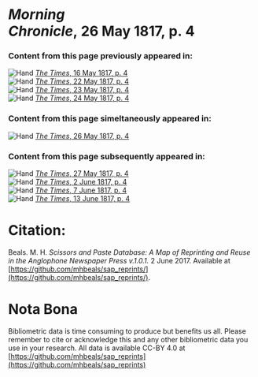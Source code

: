 # *Morning Chronicle*, 26 May 1817, p. 4  
  
### Content from this page previously appeared in:  
![Hand](http://scissorsandpaste.net/wp-content/uploads/2017/06/smallhandpointer.png) [*The Times*, 16 May 1817, p. 4](https://mhbeals.github.io/sap_html/The-Times/The-Times-16-May-1817-p-4)  
![Hand](http://scissorsandpaste.net/wp-content/uploads/2017/06/smallhandpointer.png) [*The Times*, 22 May 1817, p. 4](https://mhbeals.github.io/sap_html/The-Times/The-Times-22-May-1817-p-4)  
![Hand](http://scissorsandpaste.net/wp-content/uploads/2017/06/smallhandpointer.png) [*The Times*, 23 May 1817, p. 4](https://mhbeals.github.io/sap_html/The-Times/The-Times-23-May-1817-p-4)  
![Hand](http://scissorsandpaste.net/wp-content/uploads/2017/06/smallhandpointer.png) [*The Times*, 24 May 1817, p. 4](https://mhbeals.github.io/sap_html/The-Times/The-Times-24-May-1817-p-4)  
  
### Content from this page simeltaneously appeared in:  
![Hand](http://scissorsandpaste.net/wp-content/uploads/2017/06/smallhandpointer.png) [*The Times*, 26 May 1817, p. 4](https://mhbeals.github.io/sap_html/The-Times/The-Times-26-May-1817-p-4)  
  
### Content from this page subsequently appeared in:  
![Hand](http://scissorsandpaste.net/wp-content/uploads/2017/06/smallhandpointer.png) [*The Times*, 27 May 1817, p. 4](https://mhbeals.github.io/sap_html/The-Times/The-Times-27-May-1817-p-4)  
![Hand](http://scissorsandpaste.net/wp-content/uploads/2017/06/smallhandpointer.png) [*The Times*, 2 June 1817, p. 4](https://mhbeals.github.io/sap_html/The-Times/The-Times-2-June-1817-p-4)  
![Hand](http://scissorsandpaste.net/wp-content/uploads/2017/06/smallhandpointer.png) [*The Times*, 7 June 1817, p. 4](https://mhbeals.github.io/sap_html/The-Times/The-Times-7-June-1817-p-4)  
![Hand](http://scissorsandpaste.net/wp-content/uploads/2017/06/smallhandpointer.png) [*The Times*, 13 June 1817, p. 4](https://mhbeals.github.io/sap_html/The-Times/The-Times-13-June-1817-p-4)  


# Citation: 

Beals. M. H. *Scissors and Paste Database: A Map of Reprinting and Reuse in the Anglophone Newspaper Press v.1.0.1.* 2 June 2017. Available at [https://github.com/mhbeals/sap_reprints/](https://github.com/mhbeals/sap_reprints/). 

# Nota Bona

Bibliometric data is time consuming to produce but benefits us all. Please remember to cite or acknowledge this and any other bibliometric data you use in your research. All data is available CC-BY 4.0 at [https://github.com/mhbeals/sap_reprints](https://github.com/mhbeals/sap_reprints)